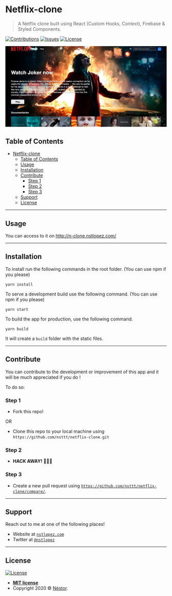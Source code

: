 # Netflix-clone

> A Netflix clone built using React (Custom Hooks, Context), Firebase & Styled Components.

[![Contributions](https://img.shields.io/badge/contributions-welcome-blue?style=flat-square)](https://github.com/nsttt/netflix-clone/compare/) [![Issues](https://img.shields.io/github/issues/nsttt/netflix-clone?style=flat-square)](https://github.com/Nsttt/netflix-clone/issues) [![License](https://img.shields.io/github/license/nsttt/netflix-clone?style=flat-square)](https://github.com/Nsttt/netflix-clone/blob/master/LICENSE.txt)

[![Screenshot](preview.png?raw=true)](http://n-clone.nstlopez.com/)

## Table of Contents

- [Netflix-clone](#netflix-clone)
  - [Table of Contents](#table-of-contents)
  - [Usage](#usage)
  - [Installation](#installation)
  - [Contribute](#contribute)
    - [Step 1](#step-1)
    - [Step 2](#step-2)
    - [Step 3](#step-3)
  - [Support](#support)
  - [License](#license)

---

## Usage

You can access to it on http://n-clone.nstlopez.com/

---

## Installation

To install run the following commands in the root folder. (You can use npm if you please)

```shell
yarn install
```

To serve a development build use the following command. (You can use npm if you please)

```shell
yarn start
```

To build the app for production, use the following command.

```shell
yarn build
```

It will create a `build` folder with the static files.

---

## Contribute

You can contribute to the development or improvement of this app and it will be much appreciated if you do !

To do so:

### Step 1

- Fork this repo!

OR

- Clone this repo to your local machine using `https://github.com/nsttt/netflix-clone.git`

### Step 2

- **HACK AWAY!** 🔨🔨🔨

### Step 3

- Create a new pull request using <a href="https://github.com/nsttt/netflix-clone/compare/" target="_blank">`https://github.com/nsttt/netflix-clone/compare/`</a>.

---

## Support

Reach out to me at one of the following places!

- Website at <a href="http://nstlopez.com" target="_blank">`nstlopez.com`</a>
- Twitter at <a href="http://twitter.com/nstlopez" target="_blank">`@nstlopez`</a>

---

## License

[![License](https://img.shields.io/github/license/nsttt/netflix-clone?style=flat-square)](https://github.com/Nsttt/netflix-clone/blob/master/LICENSE.txt)

- **[MIT license](http://opensource.org/licenses/mit)**
- Copyright 2020 © <a href="http://nstlopez.com" target="_blank">Néstor</a>.
